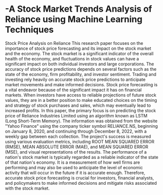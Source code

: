 # -A Stock Market Trends Analysis of Reliance using Machine Learning Techniques
Stock Price Analysis on Reliance
This research paper focuses on the importance of stock price forecasting and its impact on the stock market and the economy. The stock market is a significant indicator of the overall health of the economy, and fluctuations in stock values can have a significant impact on both individual investors and large corporations. The accuracy of stock price predictions depends on several factors such as the state of the economy, firm profitability, and investor sentiment. Trading and investing rely heavily on accurate stock price predictions to anticipate market movements and make informed decisions. Stock price forecasting is a vital endeavor because of the significant impact it has on financial markets. When investors have access to reliable projections of future stock values, they are in a better position to make educated choices on the timing and strategy of stock purchases and sales, which may eventually lead to increased profits. In this paper, the primary focus is on predicting the stock price of Reliance Industries Limited using an algorithm known as LSTM (Long Short-Term Memory). The information was obtained from the website "Yahoo Finance" using the company ticker symbol RELIANCE.NS, beginning on January 8, 2020, and continuing through December 8, 2022, with a weekly gap between each collection. The project's success is measured using various evaluation metrics, including ROOT MEAN SQUARED ERROR (RMSE), MEAN ABSOLUTE ERROR (MAE), and MEAN SQUARED ERROR (MSE), and visual representations of the results.  The performance of a nation's stock market is typically regarded as a reliable indicator of the state of that nation's economy. It is a measurement of how well firms are performing and may also be used to anticipate the level of economic activity that will occur in the future if it is accurate enough. Therefore, accurate stock price forecasting is crucial for investors, financial analysts, and policymakers to make informed decisions and mitigate risks associated with the stock market.
